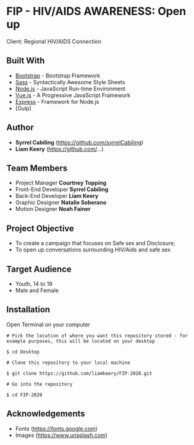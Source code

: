 # FIP - HIV/AIDS AWARENESS: Open up
Client: Regional HIV/AIDS Connection
## Built With
* [Bootstrap](https://getbootstrap.com) - Bootstrap Framework
* [Sass](https://sass-lang.com "Sass") - Syntactically Awesome Style Sheets
* [Node.js](https://nodejs.org/en/ "Node") - JavaScript Run-time Environment
* [Vue.js](https://vuejs.org/ "Vue.js") - A Progressive JavaScript Framework
* [Express](https://expressjs.com "Express") - Framework for Node.js
* [Gulp]


## Author
* **Syrrel Cabiling** (https://github.com/syrrelCabiling)
* **Liam Keery** (https://github.com/...)

## Team Members
* Project Manager **Courtney Topping**
* Front-End Developer **Syrrel Cabiling**
* Back-End Developer **Liam Keery** 
* Graphic Designer **Natalie Soberano**
* Motion Designer **Noah Fainer**

## Project Objective
- To create a campaign that focuses on Safe sex and Disclosure;
- To open up conversations surrounding HIV/Aids and safe sex

## Target Audience
- Youth, 14 to 19
- Male and Female


## Installation
Open Terminal on your computer
```
# Pick the location of where you want this repository stored - for example purposes, this will be located on your desktop

$ cd Desktop

# Clone this repository to your local machine

$ git clone https://github.com/liamkeery/FIP-2020.git

# Go into the repository

$ cd FIP-2020
```
## Acknowledgements
* Fonts (https://fonts.google.com)
* Images (https://www.unsplash.com)


